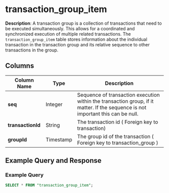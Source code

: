 # transaction_group_item
**Description**: A transaction group is a collection of transactions that need to be executed simultaneously. This allows for a coordinated and synchronized execution of multiple related transactions. The `transaction_group_item` table stores information about the individual transaction in the transaction group and its relative sequence to other transactions in the group.
## Columns

| Column Name     | Type       | Description                                                                            |
|-----------------|------------|----------------------------------------------------------------------------------------|
| **seq**            | Integer    |  Sequence of transaction execution within the transaction group, if it matter. If the sequence is not important this can be null.                 |               
| **transactionId**       | String     |  The transaction id ( Foreign key to transaction)                                          |
| **groupId**     | Timestamp  |  The group id of the transaction ( Foreign key to transaction_group )                              |


## Example Query and Response

### Example Query
```sql
SELECT * FROM "transaction_group_item";
```
